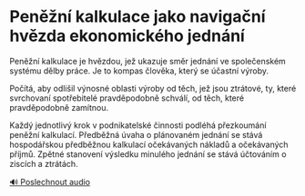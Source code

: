 # Peněžní kalkulace jako navigační hvězda ekonomického jednání

<speak>
<prosody rate="95%">
<emphasis level="strong">Peněžní kalkulace je hvězdou, jež ukazuje směr jednání ve společenském systému dělby práce.</emphasis> <break time="200ms"/> <emphasis level="strong">Je to kompas člověka, který se účastní výroby.</emphasis>

<break time="300ms"/>

<emphasis level="moderate">Počítá, aby odlišil výnosné oblasti výroby od těch, jež jsou ztrátové,</emphasis> <break time="200ms"/> <emphasis level="moderate">ty, které svrchovaní spotřebitelé pravděpodobně schválí, od těch, které pravděpodobně zamítnou.</emphasis>

<break time="300ms"/>

<prosody rate="90%">
<emphasis level="strong">Každý jednotlivý krok v podnikatelské činnosti podléhá přezkoumání peněžní kalkulací.</emphasis> <break time="200ms"/> <emphasis level="moderate">Předběžná úvaha o plánovaném jednání se stává hospodářskou předběžnou kalkulací očekávaných nákladů a očekávaných příjmů.</emphasis> <break time="200ms"/> <emphasis level="moderate">Zpětné stanovení výsledku minulého jednání se stává účtováním o ziscích a ztrátách.</emphasis>
</prosody>
</prosody>
</speak>

[🔊 Poslechnout audio](/data/7-paragraphs/audio/chapter_45/para_005-Penn-kalkulace-je-hvzdou-je-ukazuje-smr-jed.mp3) 